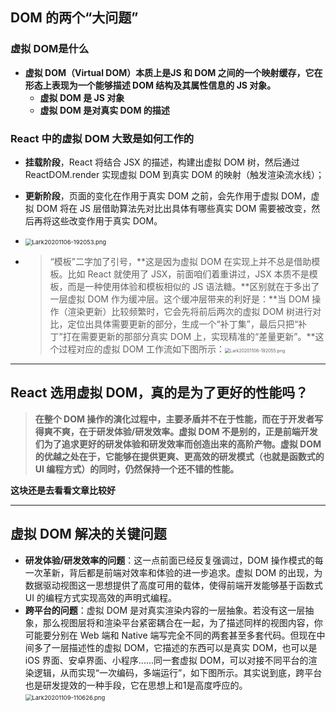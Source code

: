 ## DOM 的两个“大问题”

### 虚拟 DOM是什么

* **虚拟 DOM（Virtual DOM）本质上是JS 和 DOM 之间的一个映射缓存，它在形态上表现为一个能够描述 DOM 结构及其属性信息的 JS 对象。**
  * **虚拟 DOM 是 JS 对象**
  * **虚拟 DOM 是对真实 DOM 的描述**



### React 中的虚拟 DOM 大致是如何工作的

* **挂载阶段**，React 将结合 JSX 的描述，构建出虚拟 DOM 树，然后通过 ReactDOM.render 实现虚拟 DOM 到真实 DOM 的映射（触发渲染流水线）；

* **更新阶段**，页面的变化在作用于真实 DOM 之前，会先作用于虚拟 DOM，虚拟 DOM 将在 JS 层借助算法先对比出具体有哪些真实 DOM 需要被改变，然后再将这些改变作用于真实 DOM。

* <img src="https://s0.lgstatic.com/i/image/M00/68/FE/CgqCHl-lMdaAD-COAAB2DeSedec916.png" alt="Lark20201106-192053.png" style="zoom: 67%;" />

* >  “模板”二字加了引号，**这是因为虚拟 DOM 在实现上并不总是借助模板。比如 React 就使用了 JSX，前面咱们着重讲过，JSX 本质不是模板，而是一种使用体验和模板相似的 JS 语法糖。**区别就在于多出了一层虚拟 DOM 作为缓冲层。这个缓冲层带来的利好是：**当 DOM 操作（渲染更新）比较频繁时，它会先将前后两次的虚拟 DOM 树进行对比，定位出具体需要更新的部分，生成一个“补丁集”，最后只把“补丁”打在需要更新的那部分真实 DOM 上，实现精准的“差量更新”。**这个过程对应的虚拟 DOM 工作流如下图所示：<img src="https://s0.lgstatic.com/i/image/M00/68/FE/CgqCHl-lMeWADhSdAABuVFS6_bo480.png" alt="Lark20201106-192055.png" style="zoom:50%;" />

---

## React 选用虚拟 DOM，真的是为了更好的性能吗？

> **在整个 DOM 操作的演化过程中，主要矛盾并不在于性能，而在于开发者写得爽不爽，在于研发体验/研发效率。虚拟 DOM 不是别的，正是前端开发们为了追求更好的研发体验和研发效率而创造出来的高阶产物。虚拟 DOM 的优越之处在于，它能够在提供更爽、更高效的研发模式（也就是函数式的 UI 编程方式）的同时，仍然保持一个还不错的性能。**

**这块还是去看看文章比较好**

---

## 虚拟 DOM 解决的关键问题

* **研发体验/研发效率的问题**：这一点前面已经反复强调过，DOM 操作模式的每一次革新，背后都是前端对效率和体验的进一步追求。虚拟 DOM 的出现，为数据驱动视图这一思想提供了高度可用的载体，使得前端开发能够基于函数式 UI 的编程方式实现高效的声明式编程。
* **跨平台的问题**：虚拟 DOM 是对真实渲染内容的一层抽象。若没有这一层抽象，那么视图层将和渲染平台紧密耦合在一起，为了描述同样的视图内容，你可能要分别在 Web 端和 Native 端写完全不同的两套甚至多套代码。但现在中间多了一层描述性的虚拟 DOM，它描述的东西可以是真实 DOM，也可以是iOS 界面、安卓界面、小程序......同一套虚拟 DOM，可以对接不同平台的渲染逻辑，从而实现“一次编码，多端运行”，如下图所示。其实说到底，跨平台也是研发提效的一种手段，它在思想上和1是高度呼应的。<img src="https://s0.lgstatic.com/i/image/M00/69/AE/CgqCHl-otLSAT1ivAACwY9bVkZQ836.png" alt="Lark20201109-110626.png" style="zoom: 67%;" />

